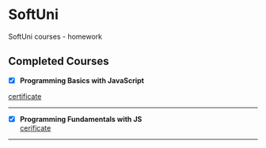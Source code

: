 # SoftUni
SoftUni courses - homework

## Completed Courses
- [x] **Programming Basics with JavaScript**

[certificate](https://softuni.bg/certificates/certificates/converttoimage/102082?code=43652c6a)
***
- [x] **Programming Fundamentals with JS**    
[cerificate](https://softuni.bg/certificates/certificates/converttoimage/111176?code=91a71dde)
***
